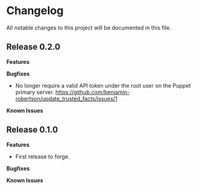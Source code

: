 # Changelog

All notable changes to this project will be documented in this file.

## Release 0.2.0

**Features**

**Bugfixes**

- No longer require a valid API token under the root user on the Puppet primary server.
https://github.com/benjamin-robertson/update_trusted_facts/issues/1

**Known Issues**

## Release 0.1.0

**Features**

- First release to forge.

**Bugfixes**

**Known Issues**
